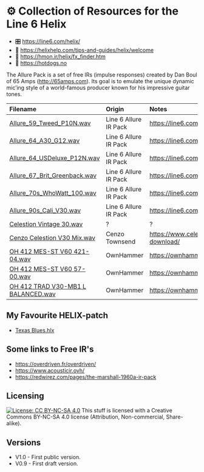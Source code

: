 # :gear: Collection of Resources for the Line 6 Helix
- :control_knobs: https://line6.com/helix/
- :wrench: https://helixhelp.com/tips-and-guides/helix/welcome
- :memo: https://hmon.ir/helix/fx_finder.htm
- :hotdog: https://hotdogs.no

 
The Allure Pack is a set of free IRs (impulse responses) created by Dan Boul of 65 Amps (http://65amps.com). Its goal is to emulate the unique dynamic mic’ing style of a world-famous producer known for his impressive guitar tones.

| Filename                                                                                                                        | Origin                    | Notes                                          | 
| :---------------------------------                                                                                              | :------------------------ | :--------------------------------------------- | 
| [Allure_59_Tweed_P10N.wav](https://github.com/turtelduo/helix/blob/main/Allure_59_Tweed_P10N.wav)                               | Line 6 Allure IR Pack     | https://line6.com/allure/                      |
| [Allure_64_A30_G12.wav](https://github.com/turtelduo/helix/blob/main/Allure_64_A30_G12.wav)                                     | Line 6 Allure IR Pack     | https://line6.com/allure/                      | 
| [Allure_64_USDeluxe_P12N.wav](https://github.com/turtelduo/helix/blob/main/Allure_64_USDeluxe_P12N.wav)                         | Line 6 Allure IR Pack     | https://line6.com/allure/                      | 
| [Allure_67_Brit_Greenback.wav](https://github.com/turtelduo/helix/blob/main/Allure_67_Brit_Greenback.wav)                       | Line 6 Allure IR Pack     | https://line6.com/allure/                      | 
| [Allure_70s_WhoWatt_100.wav](https://github.com/turtelduo/helix/blob/main/Allure_70s_WhoWatt_100.wav)                           | Line 6 Allure IR Pack     | https://line6.com/allure/                      | 
| [Allure_90s_Cali_V30.wav](https://github.com/turtelduo/helix/blob/main/Allure_90s_Cali_V30.wav)                                 | Line 6 Allure IR Pack     | https://line6.com/allure/                      | 
| [Celestion Vintage 30.wav](https://github.com/turtelduo/helix/blob/main/Celestion%20Vintage%2030.wav)                           | ?                         | ?                                              | 
| [Cenzo Celestion V30 Mix.wav](https://github.com/turtelduo/helix/blob/main/Cenzo%20Celestion%20V30%20Mix.wav)                   | Cenzo Townsend            | https://www.celestionplus.com/free-download/   | 
| [OH 412 MES-ST V60 421-04.wav](https://github.com/turtelduo/helix/blob/main/OH%20412%20MES-ST%20V60%20421-04.wav)               | OwnHammer                 | https://ownhammer.com/                         |
| [OH 412 MES-ST V60 57-00.wav](https://github.com/turtelduo/helix/blob/main/OH%20412%20MES-ST%20V60%2057-00.wav)                 | OwnHammer                 | https://ownhammer.com/                         | 
| [OH 412 TRAD V30-MB1 L BALANCED.wav](https://github.com/turtelduo/helix/blob/main/OH%20412%20TRAD%20V30-MB1%20L%20BALANCED.wav) | OwnHammer                 | https://ownhammer.com/                         | 
 
 
## My Favourite HELIX-patch
* [Texas Blues.hlx](https://github.com/turtelduo/helix/blob/main/Texas%20Blues.hlx)  

## Some links to Free IR's
* https://overdriven.fr/overdriven/
* https://www.acousticir.ovh/
* https://redwirez.com/pages/the-marshall-1960a-ir-pack

## Licensing
[![License: CC BY-NC-SA 4.0](https://licensebuttons.net/l/by-nc-sa/4.0/80x15.png)](https://creativecommons.org/licenses/by-nc-sa/4.0/)
This stuff is licensed with a Creative Commons BY-NC-SA 4.0 license (Attribution, Non-commercial, Share-alike).
 
## Versions
* V1.0 - First public version.
* V0.9 - First draft version.
